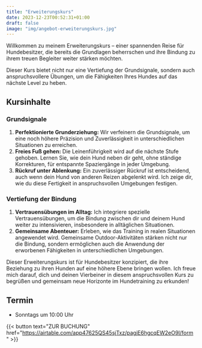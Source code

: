 ```yaml
---
title: "Erweiterungskurs"
date: 2023-12-23T00:52:31+01:00
draft: false
image: "img/angebot-erweiterungskurs.jpg"
---
```


Willkommen zu meinem Erweiterungskurs – einer spannenden Reise für Hundebesitzer, die bereits die Grundlagen beherrschen und ihre Bindung zu ihrem treuen Begleiter weiter stärken möchten.

Dieser Kurs bietet nicht nur eine Vertiefung der Grundsignale, sondern auch anspruchsvollere Übungen, um die Fähigkeiten Ihres Hundes auf das nächste Level zu heben.

## Kursinhalte

### Grundsignale

1. **Perfektionierte Grunderziehung:** Wir verfeinern die Grundsignale, um eine noch höhere Präzision und Zuverlässigkeit in unterschiedlichen Situationen zu erreichen.
2. **Freies Fuß gehen:** Die Leinenführigkeit wird auf die nächste Stufe gehoben. Lernen Sie, wie dein Hund neben dir geht, ohne ständige Korrekturen, für entspannte Spaziergänge in jeder Umgebung.
3. **Rückruf unter Ablenkung:** Ein zuverlässiger Rückruf ist entscheidend, auch wenn dein Hund von anderen Reizen abgelenkt wird. Ich zeige dir, wie du diese Fertigkeit in anspruchsvollen Umgebungen festigen.

### Vertiefung der Bindung

1. **Vertrauensübungen im Alltag:** Ich integriere spezielle Vertrauensübungen, um die Bindung zwischen dir und deinem Hund weiter zu intensivieren, insbesondere in alltäglichen Situationen.
2. **Gemeinsame Abenteuer:** Erleben, wie das Training in realen Situationen angewendet wird. Gemeinsame Outdoor-Aktivitäten stärken nicht nur die Bindung, sondern ermöglichen auch die Anwendung der erworbenen Fähigkeiten in unterschiedlichen Umgebungen.

Dieser Erweiterungskurs ist für Hundebesitzer konzipiert, die ihre Beziehung zu ihren Hunden auf eine höhere Ebene bringen wollen. Ich freue mich darauf, dich und deinen Vierbeiner in diesem anspruchsvollen Kurs zu begrüßen und gemeinsam neue Horizonte im Hundetraining zu erkunden!

## Termin

- Sonntags um 10:00 Uhr

{{< button text="ZUR BUCHUNG" href="https://airtable.com/app47625QS45sjTxz/pagjE6hgcqEW2eO9l/form" >}}


